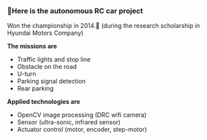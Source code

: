 

### 🚙Here is the autonomous RC car project

Won the championship in 2014.🥇 (during the research scholarship in Hyundai Motors Company)

**The missions are**

- Traffic lights and stop line
- Obstacle on the road
- U-turn
- Parking signal detection
- Rear parking

**Applied technologies are**

- OpenCV image processing (DRC wifi camera)
- Sensor (ultra-sonic, infrared sensor)
- Actuator control (motor, encoder, step-motor)
